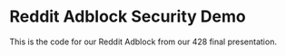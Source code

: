 # Reddit Adblock Security Demo
This is the code for our Reddit Adblock from our 428 final presentation.
